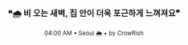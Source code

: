 <div align="center">

<br>

<h3>❝🌧️ 비 오는 새벽, 집 안이 더욱 포근하게 느껴져요❞</h3>

<sub>04:00 AM • Seoul 🌦️ • by CrowRish</sub>

<br>

</div>